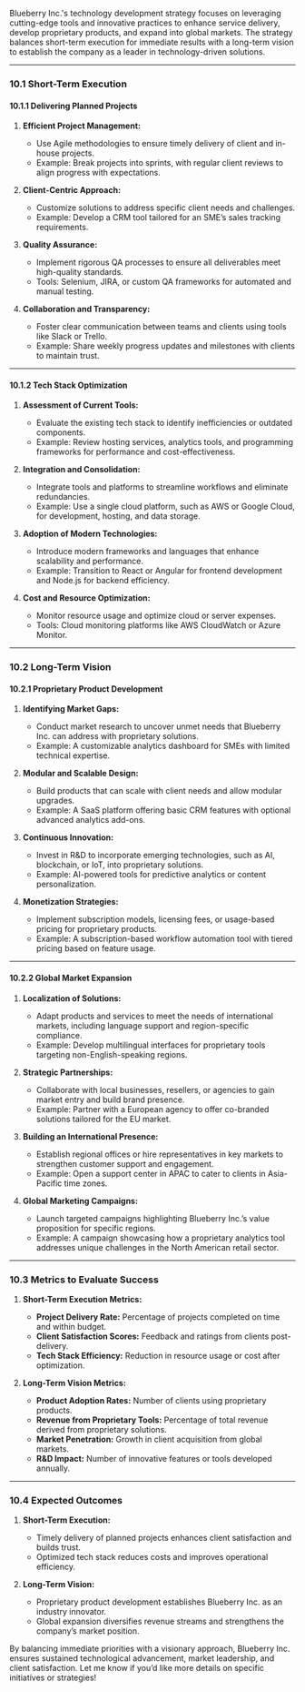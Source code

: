 
Blueberry Inc.'s technology development strategy focuses on leveraging cutting-edge tools and innovative practices to enhance service delivery, develop proprietary products, and expand into global markets. The strategy balances short-term execution for immediate results with a long-term vision to establish the company as a leader in technology-driven solutions.

---

### **10.1 Short-Term Execution**

#### **10.1.1 Delivering Planned Projects**

1. **Efficient Project Management:**
    
    - Use Agile methodologies to ensure timely delivery of client and in-house projects.
    - Example: Break projects into sprints, with regular client reviews to align progress with expectations.
2. **Client-Centric Approach:**
    
    - Customize solutions to address specific client needs and challenges.
    - Example: Develop a CRM tool tailored for an SME’s sales tracking requirements.
3. **Quality Assurance:**
    
    - Implement rigorous QA processes to ensure all deliverables meet high-quality standards.
    - Tools: Selenium, JIRA, or custom QA frameworks for automated and manual testing.
4. **Collaboration and Transparency:**
    
    - Foster clear communication between teams and clients using tools like Slack or Trello.
    - Example: Share weekly progress updates and milestones with clients to maintain trust.

---

#### **10.1.2 Tech Stack Optimization**

1. **Assessment of Current Tools:**
    
    - Evaluate the existing tech stack to identify inefficiencies or outdated components.
    - Example: Review hosting services, analytics tools, and programming frameworks for performance and cost-effectiveness.
2. **Integration and Consolidation:**
    
    - Integrate tools and platforms to streamline workflows and eliminate redundancies.
    - Example: Use a single cloud platform, such as AWS or Google Cloud, for development, hosting, and data storage.
3. **Adoption of Modern Technologies:**
    
    - Introduce modern frameworks and languages that enhance scalability and performance.
    - Example: Transition to React or Angular for frontend development and Node.js for backend efficiency.
4. **Cost and Resource Optimization:**
    
    - Monitor resource usage and optimize cloud or server expenses.
    - Tools: Cloud monitoring platforms like AWS CloudWatch or Azure Monitor.

---

### **10.2 Long-Term Vision**

#### **10.2.1 Proprietary Product Development**

1. **Identifying Market Gaps:**
    
    - Conduct market research to uncover unmet needs that Blueberry Inc. can address with proprietary solutions.
    - Example: A customizable analytics dashboard for SMEs with limited technical expertise.
2. **Modular and Scalable Design:**
    
    - Build products that can scale with client needs and allow modular upgrades.
    - Example: A SaaS platform offering basic CRM features with optional advanced analytics add-ons.
3. **Continuous Innovation:**
    
    - Invest in R&D to incorporate emerging technologies, such as AI, blockchain, or IoT, into proprietary solutions.
    - Example: AI-powered tools for predictive analytics or content personalization.
4. **Monetization Strategies:**
    
    - Implement subscription models, licensing fees, or usage-based pricing for proprietary products.
    - Example: A subscription-based workflow automation tool with tiered pricing based on feature usage.

---

#### **10.2.2 Global Market Expansion**

1. **Localization of Solutions:**
    
    - Adapt products and services to meet the needs of international markets, including language support and region-specific compliance.
    - Example: Develop multilingual interfaces for proprietary tools targeting non-English-speaking regions.
2. **Strategic Partnerships:**
    
    - Collaborate with local businesses, resellers, or agencies to gain market entry and build brand presence.
    - Example: Partner with a European agency to offer co-branded solutions tailored for the EU market.
3. **Building an International Presence:**
    
    - Establish regional offices or hire representatives in key markets to strengthen customer support and engagement.
    - Example: Open a support center in APAC to cater to clients in Asia-Pacific time zones.
4. **Global Marketing Campaigns:**
    
    - Launch targeted campaigns highlighting Blueberry Inc.’s value proposition for specific regions.
    - Example: A campaign showcasing how a proprietary analytics tool addresses unique challenges in the North American retail sector.

---

### **10.3 Metrics to Evaluate Success**

1. **Short-Term Execution Metrics:**
    
    - **Project Delivery Rate:** Percentage of projects completed on time and within budget.
    - **Client Satisfaction Scores:** Feedback and ratings from clients post-delivery.
    - **Tech Stack Efficiency:** Reduction in resource usage or cost after optimization.
2. **Long-Term Vision Metrics:**
    
    - **Product Adoption Rates:** Number of clients using proprietary products.
    - **Revenue from Proprietary Tools:** Percentage of total revenue derived from proprietary solutions.
    - **Market Penetration:** Growth in client acquisition from global markets.
    - **R&D Impact:** Number of innovative features or tools developed annually.

---

### **10.4 Expected Outcomes**

1. **Short-Term Execution:**
    
    - Timely delivery of planned projects enhances client satisfaction and builds trust.
    - Optimized tech stack reduces costs and improves operational efficiency.
2. **Long-Term Vision:**
    
    - Proprietary product development establishes Blueberry Inc. as an industry innovator.
    - Global expansion diversifies revenue streams and strengthens the company’s market position.

By balancing immediate priorities with a visionary approach, Blueberry Inc. ensures sustained technological advancement, market leadership, and client satisfaction. Let me know if you’d like more details on specific initiatives or strategies!